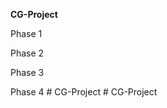**CG-Project**
 
Phase 1

Phase 2

Phase 3

Phase 4
#   C G - P r o j e c t  
 #   C G - P r o j e c t  
 